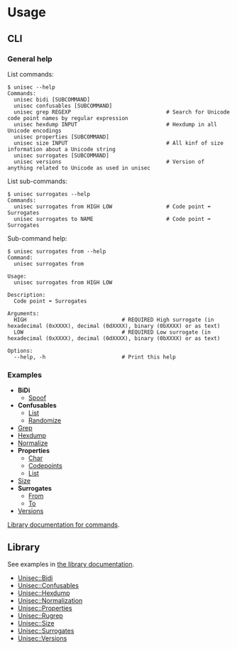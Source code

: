 # Usage

## CLI

### General help

List commands:

```
$ unisec --help
Commands:
  unisec bidi [SUBCOMMAND]
  unisec confusables [SUBCOMMAND]
  unisec grep REGEXP                              # Search for Unicode code point names by regular expression
  unisec hexdump INPUT                            # Hexdump in all Unicode encodings
  unisec properties [SUBCOMMAND]
  unisec size INPUT                               # All kinf of size information about a Unicode string
  unisec surrogates [SUBCOMMAND]
  unisec versions                                 # Version of anything related to Unicode as used in unisec
```

List sub-commands:

```
$ unisec surrogates --help
Commands:
  unisec surrogates from HIGH LOW                 # Code point ⬅️ Surrogates
  unisec surrogates to NAME                       # Code point ➡️ Surrogates
```

Sub-command help:

```
$ unisec surrogates from --help
Command:
  unisec surrogates from

Usage:
  unisec surrogates from HIGH LOW

Description:
  Code point ⬅️ Surrogates

Arguments:
  HIGH                              # REQUIRED High surrogate (in hexadecimal (0xXXXX), decimal (0dXXXX), binary (0bXXXX) or as text)
  LOW                               # REQUIRED Low surrogate (in hexadecimal (0xXXXX), decimal (0dXXXX), binary (0bXXXX) or as text)

Options:
  --help, -h                        # Print this help
```

### Examples

- **BiDi**
  - [Spoof](https://acceis.github.io/unisec/yard/Unisec/CLI/Commands/Bidi/Spoof)
- **Confusables**
  - [List](https://acceis.github.io/unisec/yard/Unisec/CLI/Commands/Confusables/List)
  - [Randomize](https://acceis.github.io/unisec/yard/Unisec/CLI/Commands/Confusables/Randomize)
- [Grep](https://acceis.github.io/unisec/yard/Unisec/CLI/Commands/Grep)
- [Hexdump](https://acceis.github.io/unisec/yard/Unisec/CLI/Commands/Hexdump)
- [Normalize](https://acceis.github.io/unisec/yard/Unisec/CLI/Commands/Normalize)
- **Properties**
  - [Char](https://acceis.github.io/unisec/yard/Unisec/CLI/Commands/Properties/Char)
  - [Codepoints](https://acceis.github.io/unisec/yard/Unisec/CLI/Commands/Properties/Codepoints)
  - [List](https://acceis.github.io/unisec/yard/Unisec/CLI/Commands/Properties/List)
- [Size](https://acceis.github.io/unisec/yard/Unisec/CLI/Commands/Size)
- **Surrogates**
  - [From](https://acceis.github.io/unisec/yard/Unisec/CLI/Commands/Surrogates/From)
  - [To](https://acceis.github.io/unisec/yard/Unisec/CLI/Commands/Surrogates/To)
- [Versions](https://acceis.github.io/unisec/yard/Unisec/CLI/Commands/Versions)

[Library documentation for commands](https://acceis.github.io/unisec/yard/Unisec/CLI/Commands).

## Library

See examples in [the library documentation](https://acceis.github.io/unisec/yard/Unisec).

- [Unisec::Bidi](https://acceis.github.io/unisec/yard/Unisec/Bidi)
- [Unisec::Confusables](https://acceis.github.io/unisec/yard/Unisec/Confusables)
- [Unisec::Hexdump](https://acceis.github.io/unisec/yard/Unisec/Hexdump)
- [Unisec::Normalization](https://acceis.github.io/unisec/yard/Unisec/Normalization)
- [Unisec::Properties](https://acceis.github.io/unisec/yard/Unisec/Properties)
- [Unisec::Rugrep](https://acceis.github.io/unisec/yard/Unisec/Rugrep)
- [Unisec::Size](https://acceis.github.io/unisec/yard/Unisec/Size)
- [Unisec::Surrogates](https://acceis.github.io/unisec/yard/Unisec/Surrogates)
- [Unisec::Versions](https://acceis.github.io/unisec/yard/Unisec/Versions)
